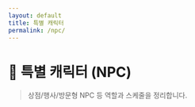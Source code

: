 ```yaml
---
layout: default
title: 특별 캐릭터
permalink: /npc/
---
```


# 🧸 특별 캐릭터 (NPC)

> 상점/행사/방문형 NPC 등 역할과 스케줄을 정리합니다.
